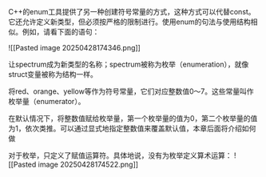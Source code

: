 C++的enum工具提供了另一种创建符号常量的方式，这种方式可以代替const。它还允许定义新类型，但必须按严格的限制进行。使用enum的句法与使用结构相似。例如，请看下面的语句：

![[Pasted image 20250428174346.png]]

让spectrum成为新类型的名称；spectrum被称为枚举（enumeration），就像struct变量被称为结构一样。

将red、orange、yellow等作为符号常量，它们对应整数值0～7。这些常量叫作枚举量（enumerator）。

在默认情况下，将整数值赋给枚举量，第一个枚举量的值为0，第二个枚举量的值为1，依次类推。可以通过显式地指定整数值来覆盖默认值，本章后面将介绍如何做

对于枚举，只定义了赋值运算符。具体地说，没有为枚举定义算术运算：
![[Pasted image 20250428174522.png]]


